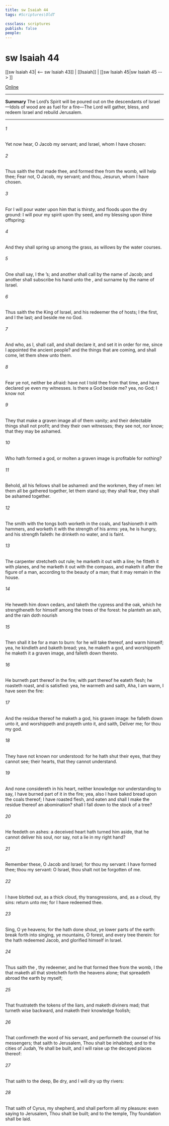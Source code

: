 ```yaml
---
title: sw Isaiah 44
tags: #Scriptures\OldT

cssclass: scriptures
publish: false
people:
---
```


# sw Isaiah 44
[[sw Isaiah 43| <-- sw Isaiah 43]] | [[Isaiah]] | [[sw Isaiah 45|sw Isaiah 45 --> ]]

[Online](https://churchofjesuschrist.org/study/scriptures/ot/isa/44?lang=eng)

---
__Summary__
The Lord’s Spirit will be poured out on the descendants of Israel—Idols of wood are as fuel for a fire—The Lord will gather, bless, and redeem Israel and rebuild Jerusalem.

---
###### 1 
Yet now hear, O Jacob my servant; and Israel, whom I have chosen:

###### 2 
Thus saith the  that made thee, and formed thee from the womb,  will help thee; Fear not, O Jacob, my servant; and thou, Jesurun, whom I have chosen.

###### 3 
For I will pour water upon him that is thirsty, and floods upon the dry ground: I will pour my spirit upon thy seed, and my blessing upon thine offspring:

###### 4 
And they shall spring up  among the grass, as willows by the water courses.

###### 5 
One shall say, I  the ’s; and another shall call  by the name of Jacob; and another shall subscribe  his hand unto the , and surname  by the name of Israel.

###### 6 
Thus saith the  the King of Israel, and his redeemer the  of hosts; I  the first, and I  the last; and beside me  no God.

###### 7 
And who, as I, shall call, and shall declare it, and set it in order for me, since I appointed the ancient people? and the things that are coming, and shall come, let them shew unto them.

###### 8 
Fear ye not, neither be afraid: have not I told thee from that time, and have declared  ye  even my witnesses. Is there a God beside me? yea,  no God; I know not 

###### 9 
They that make a graven image  all of them vanity; and their delectable things shall not profit; and they  their own witnesses; they see not, nor know; that they may be ashamed.

###### 10 
Who hath formed a god, or molten a graven image  is profitable for nothing?

###### 11 
Behold, all his fellows shall be ashamed: and the workmen, they  of men: let them all be gathered together, let them stand up;  they shall fear,  they shall be ashamed together.

###### 12 
The smith with the tongs both worketh in the coals, and fashioneth it with hammers, and worketh it with the strength of his arms: yea, he is hungry, and his strength faileth: he drinketh no water, and is faint.

###### 13 
The carpenter stretcheth out  rule; he marketh it out with a line; he fitteth it with planes, and he marketh it out with the compass, and maketh it after the figure of a man, according to the beauty of a man; that it may remain in the house.

###### 14 
He heweth him down cedars, and taketh the cypress and the oak, which he strengtheneth for himself among the trees of the forest: he planteth an ash, and the rain doth nourish 

###### 15 
Then shall it be for a man to burn: for he will take thereof, and warm himself; yea, he kindleth  and baketh bread; yea, he maketh a god, and worshippeth  he maketh it a graven image, and falleth down thereto.

###### 16 
He burneth part thereof in the fire; with part thereof he eateth flesh; he roasteth roast, and is satisfied: yea, he warmeth  and saith, Aha, I am warm, I have seen the fire:

###### 17 
And the residue thereof he maketh a god,  his graven image: he falleth down unto it, and worshippeth  and prayeth unto it, and saith, Deliver me; for thou  my god.

###### 18 
They have not known nor understood: for he hath shut their eyes, that they cannot see;  their hearts, that they cannot understand.

###### 19 
And none considereth in his heart, neither  knowledge nor understanding to say, I have burned part of it in the fire; yea, also I have baked bread upon the coals thereof; I have roasted flesh, and eaten  and shall I make the residue thereof an abomination? shall I fall down to the stock of a tree?

###### 20 
He feedeth on ashes: a deceived heart hath turned him aside, that he cannot deliver his soul, nor say,  not a lie in my right hand?

###### 21 
Remember these, O Jacob and Israel; for thou  my servant: I have formed thee; thou  my servant: O Israel, thou shalt not be forgotten of me.

###### 22 
I have blotted out, as a thick cloud, thy transgressions, and, as a cloud, thy sins: return unto me; for I have redeemed thee.

###### 23 
Sing, O ye heavens; for the  hath done  shout, ye lower parts of the earth: break forth into singing, ye mountains, O forest, and every tree therein: for the  hath redeemed Jacob, and glorified himself in Israel.

###### 24 
Thus saith the , thy redeemer, and he that formed thee from the womb, I  the  that maketh all  that stretcheth forth the heavens alone; that spreadeth abroad the earth by myself;

###### 25 
That frustrateth the tokens of the liars, and maketh diviners mad; that turneth wise  backward, and maketh their knowledge foolish;

###### 26 
That confirmeth the word of his servant, and performeth the counsel of his messengers; that saith to Jerusalem, Thou shalt be inhabited; and to the cities of Judah, Ye shall be built, and I will raise up the decayed places thereof:

###### 27 
That saith to the deep, Be dry, and I will dry up thy rivers:

###### 28 
That saith of Cyrus,  my shepherd, and shall perform all my pleasure: even saying to Jerusalem, Thou shalt be built; and to the temple, Thy foundation shall be laid.

